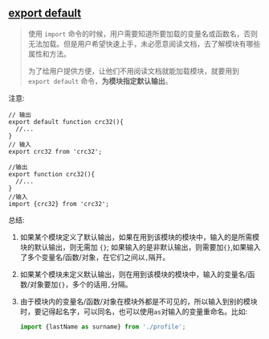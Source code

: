 ## [export default](http://es6.ruanyifeng.com/#docs/module#export-default命令)

> 使用 `import` 命令的时候，用户需要知道所要加载的变量名或函数名，否则无法加载。但是用户希望快速上手，未必愿意阅读文档，去了解模块有哪些属性和方法。
>
> 为了给用户提供方便，让他们不用阅读文档就能加载模块，就要用到 `export default` 命令，**为模块指定默认输出**。

注意: 

```
// 输出
export default function crc32(){
  //...
}
// 输入
export crc32 from 'crc32';

//输出
export function crc32(){
  //...
}
//输入
import {crc32} from 'crc32';
```

总结:

1. 如果某个模块定义了默认输出，如果在用到该模块的模块中，输入的是所需模块的默认输出，则无需加 `{}`; 如果输入的是非默认输出，则需要加`{}`,如果输入了多个变量名/函数/对象，在它们之间以`,`隔开。

2. 如果某个模块未定义默认输出，则在用到该模块的模块中，输入的变量名/函数/对象要加`{}`，多个的话用`,`分隔。

3. 由于模块内的变量名/函数/对象在模块外都是不可见的，所以输入到别的模块时，要记得起名字，可以同名，也可以使用`as`对输入的变量重命名。比如:

   ```javascript
   import {lastName as surname} from './profile';
   ```

   ​


